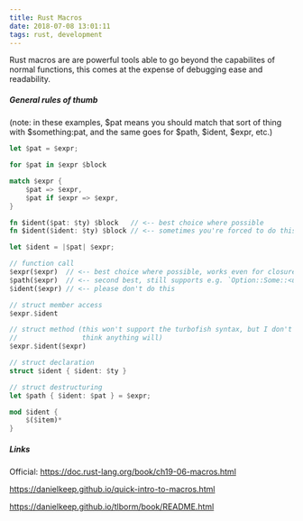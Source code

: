 ```yaml
---
title: Rust Macros
date: 2018-07-08 13:01:11
tags: rust, development
---
```


Rust macros are are powerful tools able to go beyond the capabilites of normal functions, this comes at the expense of debugging ease and readability.

<!--more-->

##### General rules of thumb

(note: in these examples, $pat means you should match that sort of thing with $something:pat, and the same goes for $path, $ident, $expr, etc.)

```rust
let $pat = $expr;

for $pat in $expr $block

match $expr {
    $pat => $expr,
    $pat if $expr => $expr,
}

fn $ident($pat: $ty) $block   // <-- best choice where possible
fn $ident($ident: $ty) $block // <-- sometimes you're forced to do this

let $ident = |$pat| $expr;

// function call
$expr($expr)  // <-- best choice where possible, works even for closures
$path($expr)  // <-- second best, still supports e.g. `Option::Some::<u64>`
$ident($expr) // <-- please don't do this

// struct member access
$expr.$ident

// struct method (this won't support the turbofish syntax, but I don't
//                think anything will)
$expr.$ident($expr)

// struct declaration
struct $ident { $ident: $ty }

// struct destructuring
let $path { $ident: $pat } = $expr;

mod $ident {
    $($item)*
}
```

##### Links

Official: https://doc.rust-lang.org/book/ch19-06-macros.html

https://danielkeep.github.io/quick-intro-to-macros.html

https://danielkeep.github.io/tlborm/book/README.html


